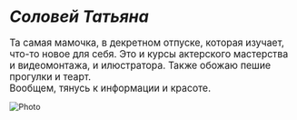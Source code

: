 # *Соловей Татьяна*

<big>Та самая мамочка, в декретном отпуске, которая изучает, что-то новое для себя. Это и курсы актерского мастерства и видеомонтажа, и илюстратора. Также обожаю пешие прогулки и теарт.  
Вообщем, тянусь к информации и красоте.</big>  
  
![Photo](https://sun9-43.userapi.com/impg/jy6nVh6yywcAw-L5Cp3aCNeFk6XFWKljlnDalQ/NbPUtyc8cT0.jpg?size=2160x2160&quality=96&sign=0028d580afad3fcb53534adc7b159867&type=album)
